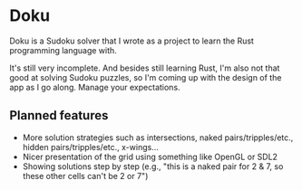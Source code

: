 # Doku
Doku is a Sudoku solver that I wrote as a project to learn the Rust programming language with.

It's still very incomplete. And besides still learning Rust, I'm also not that good at solving Sudoku puzzles, so I'm coming up with the design of the app as I go along. Manage your expectations.

## Planned features

* More solution strategies such as intersections, naked pairs/tripples/etc., hidden pairs/tripples/etc., x-wings...
* Nicer presentation of the grid using something like OpenGL or SDL2
* Showing solutions step by step (e.g., "this is a naked pair for 2 & 7, so these other cells can't be 2 or 7")